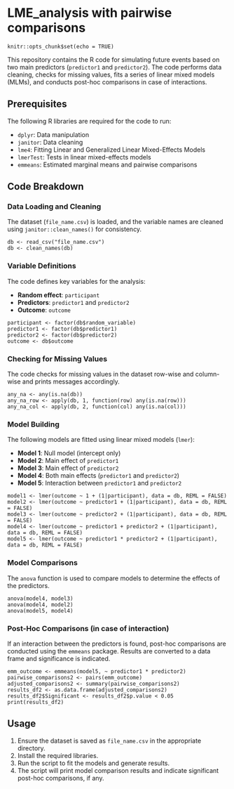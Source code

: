 # LME_analysis with pairwise comparisons

```{r setup, include=FALSE}
knitr::opts_chunk$set(echo = TRUE)
```

This repository contains the R code for simulating future events based on two main predictors (`predictor1` and `predictor2`). The code performs data cleaning, checks for missing values, fits a series of linear mixed models (MLMs), and conducts post-hoc comparisons in case of interactions.

## Prerequisites

The following R libraries are required for the code to run:

- `dplyr`: Data manipulation
- `janitor`: Data cleaning
- `lme4`: Fitting Linear and Generalized Linear Mixed-Effects Models
- `lmerTest`: Tests in linear mixed-effects models
- `emmeans`: Estimated marginal means and pairwise comparisons

## Code Breakdown

### Data Loading and Cleaning
The dataset (`file_name.csv`) is loaded, and the variable names are cleaned using `janitor::clean_names()` for consistency.

```{r database}
db <- read_csv("file_name.csv")
db <- clean_names(db)
```

### Variable Definitions
The code defines key variables for the analysis:

- **Random effect**: `participant`
- **Predictors**: `predictor1` and `predictor2`
- **Outcome**: `outcome`

```{r variables}
participant <- factor(db$random_variable)
predictor1 <- factor(db$predictor1)
predictor2 <- factor(db$predictor2)
outcome <- db$outcome
```

### Checking for Missing Values
The code checks for missing values in the dataset row-wise and column-wise and prints messages accordingly.

```{r missing values}
any_na <- any(is.na(db))
any_na_row <- apply(db, 1, function(row) any(is.na(row)))
any_na_col <- apply(db, 2, function(col) any(is.na(col)))
```

### Model Building
The following models are fitted using linear mixed models (`lmer`):

- **Model 1**: Null model (intercept only)
- **Model 2**: Main effect of `predictor1`
- **Model 3**: Main effect of `predictor2`
- **Model 4**: Both main effects (`predictor1` and `predictor2`)
- **Model 5**: Interaction between `predictor1` and `predictor2`

```{r model}
model1 <- lmer(outcome ~ 1 + (1|participant), data = db, REML = FALSE)
model2 <- lmer(outcome ~ predictor1 + (1|participant), data = db, REML = FALSE)
model3 <- lmer(outcome ~ predictor2 + (1|participant), data = db, REML = FALSE)
model4 <- lmer(outcome ~ predictor1 + predictor2 + (1|participant), data = db, REML = FALSE)
model5 <- lmer(outcome ~ predictor1 * predictor2 + (1|participant), data = db, REML = FALSE)
```

### Model Comparisons
The `anova` function is used to compare models to determine the effects of the predictors.

```{r anovas}
anova(model4, model3)
anova(model4, model2)
anova(model5, model4)
```

### Post-Hoc Comparisons (in case of interaction)
If an interaction between the predictors is found, post-hoc comparisons are conducted using the `emmeans` package. Results are converted to a data frame and significance is indicated.

```{r pairwise comparisons}
emm_outcome <- emmeans(model5, ~ predictor1 * predictor2)
pairwise_comparisons2 <- pairs(emm_outcome)
adjusted_comparisons2 <- summary(pairwise_comparisons2)
results_df2 <- as.data.frame(adjusted_comparisons2)
results_df2$Significant <- results_df2$p.value < 0.05
print(results_df2)
```

## Usage

1. Ensure the dataset is saved as `file_name.csv` in the appropriate directory.
2. Install the required libraries.
3. Run the script to fit the models and generate results.
4. The script will print model comparison results and indicate significant post-hoc comparisons, if any.
